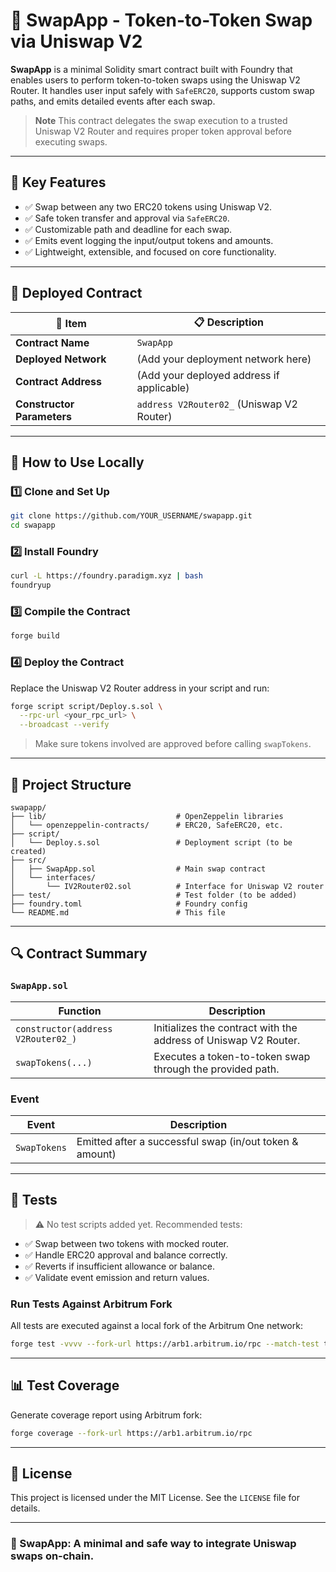# 🔄 SwapApp - Token-to-Token Swap via Uniswap V2

**SwapApp** is a minimal Solidity smart contract built with Foundry that enables users to perform token-to-token swaps using the Uniswap V2 Router. It handles user input safely with `SafeERC20`, supports custom swap paths, and emits detailed events after each swap.

> **Note**
> This contract delegates the swap execution to a trusted Uniswap V2 Router and requires proper token approval before executing swaps.

---

## 🔹 Key Features

* ✅ Swap between any two ERC20 tokens using Uniswap V2.
* ✅ Safe token transfer and approval via `SafeERC20`.
* ✅ Customizable path and deadline for each swap.
* ✅ Emits event logging the input/output tokens and amounts.
* ✅ Lightweight, extensible, and focused on core functionality.

---

## 📄 Deployed Contract

| 🔧 Item                    | 📋 Description                            |
| -------------------------- | ----------------------------------------- |
| **Contract Name**          | `SwapApp`                                 |
| **Deployed Network**       | (Add your deployment network here)        |
| **Contract Address**       | (Add your deployed address if applicable) |
| **Constructor Parameters** | `address V2Router02_` (Uniswap V2 Router) |

---

## 🚀 How to Use Locally

### 1️⃣ Clone and Set Up

```bash
git clone https://github.com/YOUR_USERNAME/swapapp.git
cd swapapp
```

### 2️⃣ Install Foundry

```bash
curl -L https://foundry.paradigm.xyz | bash
foundryup
```

### 3️⃣ Compile the Contract

```bash
forge build
```

### 4️⃣ Deploy the Contract

Replace the Uniswap V2 Router address in your script and run:

```bash
forge script script/Deploy.s.sol \
  --rpc-url <your_rpc_url> \
  --broadcast --verify
```

> Make sure tokens involved are approved before calling `swapTokens`.

---

## 🧠 Project Structure

```
swapapp/
├── lib/                             # OpenZeppelin libraries
│   └── openzeppelin-contracts/      # ERC20, SafeERC20, etc.
├── script/
│   └── Deploy.s.sol                 # Deployment script (to be created)
├── src/
│   ├── SwapApp.sol                  # Main swap contract
│   └── interfaces/
│       └── IV2Router02.sol          # Interface for Uniswap V2 router
├── test/                            # Test folder (to be added)
├── foundry.toml                     # Foundry config
└── README.md                        # This file
```

---

## 🔍 Contract Summary

### `SwapApp.sol`

| Function                           | Description                                                     |
| ---------------------------------- | --------------------------------------------------------------- |
| `constructor(address V2Router02_)` | Initializes the contract with the address of Uniswap V2 Router. |
| `swapTokens(...)`                  | Executes a token-to-token swap through the provided path.       |

### Event

| Event        | Description                                             |
| ------------ | ------------------------------------------------------- |
| `SwapTokens` | Emitted after a successful swap (in/out token & amount) |

---

## 🧪 Tests

> ⚠️ No test scripts added yet. Recommended tests:

* ✅ Swap between two tokens with mocked router.
* ✅ Handle ERC20 approval and balance correctly.
* ✅ Reverts if insufficient allowance or balance.
* ✅ Validate event emission and return values.

### Run Tests Against Arbitrum Fork

All tests are executed against a local fork of the Arbitrum One network:

```bash
forge test -vvvv --fork-url https://arb1.arbitrum.io/rpc --match-test testSwapTokensCorrectly
```

---

## 📊 Test Coverage

Generate coverage report using Arbitrum fork:

```bash
forge coverage --fork-url https://arb1.arbitrum.io/rpc
```

---

## 📜 License

This project is licensed under the MIT License. See the `LICENSE` file for details.

---

### 🚀 SwapApp: A minimal and safe way to integrate Uniswap swaps on-chain.
